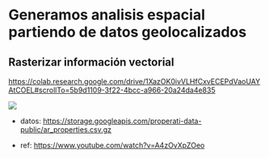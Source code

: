 # Generamos analisis espacial partiendo de datos geolocalizados
## Rasterizar información vectorial

https://colab.research.google.com/drive/1XazOK0ivVLHfCxvECEPdVaoUAYAtCOEL#scrollTo=5b9d1109-3f22-4bcc-a966-20a24da4e835

![](https://github.com/nikoloide/map_ar_properties/blob/main/utils/gif_map.gif)

- datos: https://storage.googleapis.com/properati-data-public/ar_properties.csv.gz
* ref: https://www.youtube.com/watch?v=A4zOvXpZOeo
